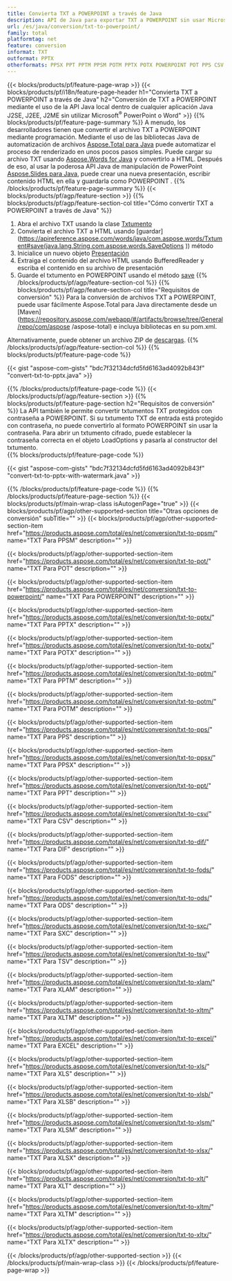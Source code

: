 ```yaml
---
title: Convierta TXT a POWERPOINT a través de Java
description: API de Java para exportar TXT a POWERPOINT sin usar Microsoft Word o PowerPoint
url: /es/java/conversion/txt-to-powerpoint/
family: total
platformtag: net
feature: conversion
informat: TXT
outformat: PPTX
otherformats: PPSX PPT PPTM PPSM POTM PPTX POTX POWERPOINT POT PPS CSV DIF FODS ODS SXC TSV XLAM XLTM EXCEL XLS XLSB XLSM XLSX XLT XLTM XLTX
---
```

{{< blocks/products/pf/feature-page-wrap >}}
{{< blocks/products/pf/i18n/feature-page-header h1="Convierta TXT a POWERPOINT a través de Java" h2="Conversión de TXT a POWERPOINT mediante el uso de la API Java local dentro de cualquier aplicación Java J2SE, J2EE, J2ME sin utilizar Microsoft<sup>&reg;</sup> PowerPoint o Word" >}}
{{% blocks/products/pf/feature-page-summary %}}
A menudo, los desarrolladores tienen que convertir el archivo TXT a POWERPOINT mediante programación. Mediante el uso de las bibliotecas Java de automatización de archivos [Aspose.Total para Java](https://products.aspose.com/total/java/) puede automatizar el proceso de renderizado en unos pocos pasos simples. Puede cargar su archivo TXT usando [Aspose.Words for Java](https://products.aspose.com/words/java/) y convertirlo a HTML. Después de eso, al usar la poderosa API Java de manipulación de PowerPoint [Aspose.Slides para Java](https://products.aspose.com/slides/java/), puede crear una nueva presentación, escribir contenido HTML en ella y guardarla como POWERPOINT .
{{% /blocks/products/pf/feature-page-summary  %}}
{{< blocks/products/pf/agp/feature-section >}}
{{% blocks/products/pf/agp/feature-section-col title="Cómo convertir TXT a POWERPOINT a través de Java" %}}
1. Abra el archivo TXT usando la clase [Txtumento](https://apireference.aspose.com/words/java/com.aspose.words/Txtument)
2. Convierta el archivo TXT a HTML usando [guardar](https://apireference.aspose.com/words/java/com.aspose.words/Txtument#save(java.lang.String,com.aspose.words.SaveOptions )) método
3. Inicialice un nuevo objeto [Presentación](https://apireference.aspose.com/slides/java/com.aspose.slides/Presentation)
5. Extraiga el contenido del archivo HTML usando BufferedReader y escriba el contenido en su archivo de presentación
6. Guarde el txtumento en POWERPOINT usando el método [save](https://apireference.aspose.com/slides/java/com.aspose.slides/Presentation#save-java.io.OutputStream-int-)
{{% /blocks/products/pf/agp/feature-section-col %}}
{{% blocks/products/pf/agp/feature-section-col title="Requisitos de conversión" %}}
Para la conversión de archivos TXT a POWERPOINT, puede usar fácilmente Aspose.Total para Java directamente desde un [Maven](https://repository.aspose.com/webapp/#/artifacts/browse/tree/General/repo/com/aspose /aspose-total) e incluya bibliotecas en su pom.xml.

Alternativamente, puede obtener un archivo ZIP de [descargas](https://downloads.aspose.com/total/java).
{{% /blocks/products/pf/agp/feature-section-col %}}
{{% blocks/products/pf/feature-page-code %}}

{{< gist "aspose-com-gists" "bdc7f32134dcfd5fd6163ad4092b843f" "convert-txt-to-pptx.java" >}}


{{% /blocks/products/pf/feature-page-code %}}
{{< /blocks/products/pf/agp/feature-section >}}
{{% blocks/products/pf/feature-page-section  h2="Requisitos de conversión" %}}
La API también le permite convertir txtumentos TXT protegidos con contraseña a POWERPOINT. Si su txtumento TXT de entrada está protegido con contraseña, no puede convertirlo al formato POWERPOINT sin usar la contraseña. Para abrir un txtumento cifrado, puede establecer la contraseña correcta en el objeto LoadOptions y pasarla al constructor del txtumento.  
{{% blocks/products/pf/feature-page-code %}}

{{< gist "aspose-com-gists" "bdc7f32134dcfd5fd6163ad4092b843f" "convert-txt-to-pptx-with-watermark.java" >}}

{{% /blocks/products/pf/feature-page-code  %}}
{{% /blocks/products/pf/feature-page-section %}}
{{< blocks/products/pf/main-wrap-class isAutogenPage="true" >}}
{{< blocks/products/pf/agp/other-supported-section title="Otras opciones de conversión" subTitle="" >}}
{{< blocks/products/pf/agp/other-supported-section-item href="https://products.aspose.com/total/es/net/conversion/txt-to-ppsm/" name="TXT Para PPSM" description="" >}}

{{< blocks/products/pf/agp/other-supported-section-item href="https://products.aspose.com/total/es/net/conversion/txt-to-pot/" name="TXT Para POT" description="" >}}

{{< blocks/products/pf/agp/other-supported-section-item href="https://products.aspose.com/total/es/net/conversion/txt-to-powerpoint/" name="TXT Para POWERPOINT" description="" >}}

{{< blocks/products/pf/agp/other-supported-section-item href="https://products.aspose.com/total/es/net/conversion/txt-to-pptx/" name="TXT Para PPTX" description="" >}}

{{< blocks/products/pf/agp/other-supported-section-item href="https://products.aspose.com/total/es/net/conversion/txt-to-potx/" name="TXT Para POTX" description="" >}}

{{< blocks/products/pf/agp/other-supported-section-item href="https://products.aspose.com/total/es/net/conversion/txt-to-pptm/" name="TXT Para PPTM" description="" >}}

{{< blocks/products/pf/agp/other-supported-section-item href="https://products.aspose.com/total/es/net/conversion/txt-to-potm/" name="TXT Para POTM" description="" >}}

{{< blocks/products/pf/agp/other-supported-section-item href="https://products.aspose.com/total/es/net/conversion/txt-to-pps/" name="TXT Para PPS" description="" >}}

{{< blocks/products/pf/agp/other-supported-section-item href="https://products.aspose.com/total/es/net/conversion/txt-to-ppsx/" name="TXT Para PPSX" description="" >}}

{{< blocks/products/pf/agp/other-supported-section-item href="https://products.aspose.com/total/es/net/conversion/txt-to-ppt/" name="TXT Para PPT" description="" >}}

{{< blocks/products/pf/agp/other-supported-section-item href="https://products.aspose.com/total/es/net/conversion/txt-to-csv/" name="TXT Para CSV" description="" >}}

{{< blocks/products/pf/agp/other-supported-section-item href="https://products.aspose.com/total/es/net/conversion/txt-to-dif/" name="TXT Para DIF" description="" >}}

{{< blocks/products/pf/agp/other-supported-section-item href="https://products.aspose.com/total/es/net/conversion/txt-to-fods/" name="TXT Para FODS" description="" >}}

{{< blocks/products/pf/agp/other-supported-section-item href="https://products.aspose.com/total/es/net/conversion/txt-to-ods/" name="TXT Para ODS" description="" >}}

{{< blocks/products/pf/agp/other-supported-section-item href="https://products.aspose.com/total/es/net/conversion/txt-to-sxc/" name="TXT Para SXC" description="" >}}

{{< blocks/products/pf/agp/other-supported-section-item href="https://products.aspose.com/total/es/net/conversion/txt-to-tsv/" name="TXT Para TSV" description="" >}}

{{< blocks/products/pf/agp/other-supported-section-item href="https://products.aspose.com/total/es/net/conversion/txt-to-xlam/" name="TXT Para XLAM" description="" >}}

{{< blocks/products/pf/agp/other-supported-section-item href="https://products.aspose.com/total/es/net/conversion/txt-to-xltm/" name="TXT Para XLTM" description="" >}}

{{< blocks/products/pf/agp/other-supported-section-item href="https://products.aspose.com/total/es/net/conversion/txt-to-excel/" name="TXT Para EXCEL" description="" >}}

{{< blocks/products/pf/agp/other-supported-section-item href="https://products.aspose.com/total/es/net/conversion/txt-to-xls/" name="TXT Para XLS" description="" >}}

{{< blocks/products/pf/agp/other-supported-section-item href="https://products.aspose.com/total/es/net/conversion/txt-to-xlsb/" name="TXT Para XLSB" description="" >}}

{{< blocks/products/pf/agp/other-supported-section-item href="https://products.aspose.com/total/es/net/conversion/txt-to-xlsm/" name="TXT Para XLSM" description="" >}}

{{< blocks/products/pf/agp/other-supported-section-item href="https://products.aspose.com/total/es/net/conversion/txt-to-xlsx/" name="TXT Para XLSX" description="" >}}

{{< blocks/products/pf/agp/other-supported-section-item href="https://products.aspose.com/total/es/net/conversion/txt-to-xlt/" name="TXT Para XLT" description="" >}}

{{< blocks/products/pf/agp/other-supported-section-item href="https://products.aspose.com/total/es/net/conversion/txt-to-xltm/" name="TXT Para XLTM" description="" >}}

{{< blocks/products/pf/agp/other-supported-section-item href="https://products.aspose.com/total/es/net/conversion/txt-to-xltx/" name="TXT Para XLTX" description="" >}}


{{< /blocks/products/pf/agp/other-supported-section >}}
{{< /blocks/products/pf/main-wrap-class >}}
{{< /blocks/products/pf/feature-page-wrap >}}